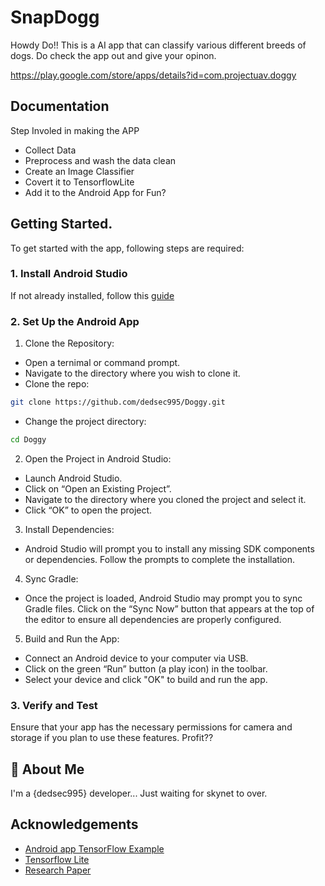 # SnapDogg 

Howdy Do!! This is a AI app that can classify various different breeds of dogs.
Do check the app out and give your opinon.

https://play.google.com/store/apps/details?id=com.projectuav.doggy


## Documentation

Step Involed in making the APP

- Collect Data
- Preprocess and wash the data clean
- Create an Image Classifier
- Covert it to TensorflowLite
- Add it to the Android App for Fun?

## Getting Started.
To get started with the app, following steps are required:

### 1. Install Android Studio
If not already installed, follow this [guide](https://developer.android.com/studio/install)
### 2. Set Up the Android App
1. Clone the Repository:
- Open a ternimal or command prompt.
- Navigate to the directory where you wish to clone it.
- Clone the repo:
``` bash
git clone https://github.com/dedsec995/Doggy.git
 ```
- Change the project directory:
```bash
cd Doggy
```
2. Open the Project in Android Studio:
- Launch Android Studio.
- Click on “Open an Existing Project”.
- Navigate to the directory where you cloned the project and select it.
- Click “OK” to open the project.

3. Install Dependencies:
- Android Studio will prompt you to install any missing SDK components or dependencies. Follow the prompts to complete the installation.

4. Sync Gradle:
- Once the project is loaded, Android Studio may prompt you to sync Gradle files. Click on the “Sync Now” button that appears at the top of the editor to ensure all dependencies are properly configured.

5. Build and Run the App:
- Connect an Android device to your computer via USB.
- Click on the green “Run” button (a play icon) in the toolbar.
- Select your device and click "OK" to build and run the app.

### 3. Verify and Test
Ensure that your app has the necessary permissions for camera and storage if you plan to use these features.
Profit??

## 🚀 About Me
I'm a {dedsec995} developer... Just waiting for skynet to over.

## Acknowledgements

 - [Android app TensorFlow Example](https://www.tensorflow.org/lite/examples/image_classification/overview)
 - [Tensorflow Lite](https://www.tensorflow.org/lite)
 - [Research Paper](https://proceedings.neurips.cc/paper/2012/file/c399862d3b9d6b76c8436e924a68c45b-Paper.pdf)

